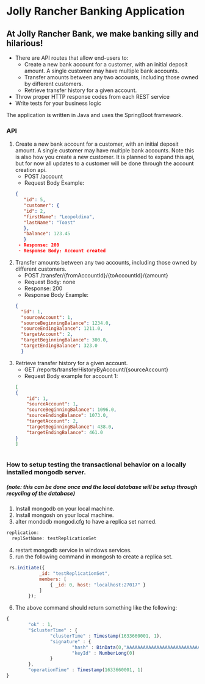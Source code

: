 # Jolly Rancher Banking Application
## At Jolly Rancher Bank, we make banking silly and hilarious!
- There are API routes that allow end-users to:
    - Create a new bank account for a customer, with an initial deposit amount. A
      single customer may have multiple bank accounts.
    - Transfer amounts between any two accounts, including those owned by
      different customers.
    - Retrieve transfer history for a given account.
- Throw proper HTTP response codes from each REST service
- Write tests for your business logic

The application is written in Java and uses the SpringBoot framework.

### API
1. Create a new bank account for a customer, with an initial deposit amount. A
      single customer may have multiple bank accounts.  Note this is also how you create a new customer.
        It is planned to expand this api, but for now all updates to a customer 
        will be done through the account creation api.
    - POST /account
    - Request Body Example: 
   ```json
   {
      "id": 5,
      "customer": {
      "id": 2,
      "firstName": "Leopoldina",
      "lastName": "Toast"
      },
      "balance": 123.45
      }
    - Response: 200
    - Response Body: Account created
2. Transfer amounts between any two accounts, including those owned by
      different customers.
   - POST /transfer/{fromAccountId}/{toAccountId}/{amount}
   - Request Body: none
   - Response: 200
   - Response Body Example:
   ```json
   {
     "id": 1,
     "sourceAccount": 1,
     "sourceBeginningBalance": 1234.0,
     "sourceEndingBalance": 1211.0,
     "targetAccount": 2,
     "targetBeginningBalance": 300.0,
     "targetEndingBalance": 323.0
     }
3. Retrieve transfer history for a given account.
    - GET /reports/transferHistoryByAccount/{sourceAccount}
    - Request Body example for account 1:
    ```json
    [
    {
        "id": 1,
        "sourceAccount": 1,
        "sourceBeginningBalance": 1096.0,
        "sourceEndingBalance": 1073.0,
        "targetAccount": 2,
        "targetBeginningBalance": 438.0,
        "targetEndingBalance": 461.0
    }
   ]



### How to setup testing the transactional behavior on a locally installed mongodb server.
##### (note:  this can be done once and the local database will be setup through recycling of the database) 
1. Install mongodb on your local machine.
2. Install mongosh on your local machine.
3. alter mondodb mongod.cfg to have a replica set named.
```javascript
replication:
  replSetName: testReplicationSet
```
4. restart mongodb service in windows services.
5. run the following command in mongosh to create a replica set.
```javascript
 rs.initiate({ 
            _id: "testReplicationSet", 
            members: [ 
                { _id: 0, host: "localhost:27017" } 
            ] 
        }); 
```
6. The above command should return something like the following:
```javascript
{
        "ok" : 1,
        "$clusterTime" : {
                "clusterTime" : Timestamp(1633660001, 1),
                "signature" : {
                        "hash" : BinData(0,"AAAAAAAAAAAAAAAAAAAAAAAAAAA="),
                        "keyId" : NumberLong(0)
                }
        },
        "operationTime" : Timestamp(1633660001, 1)
}
```